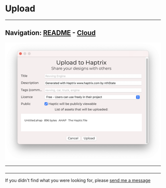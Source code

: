# Upload


---
Navigation: [README](README.md) - [Cloud](Cloud.md)
---






![Image](media/images/cloudUpload.png)


---


### 








### 











---

If you didn't find what you were looking for, please [send me a message](mailto:contact+help@haptrix.com)